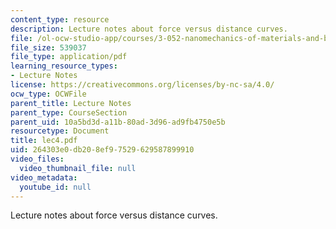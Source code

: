 ```yaml
---
content_type: resource
description: Lecture notes about force versus distance curves.
file: /ol-ocw-studio-app/courses/3-052-nanomechanics-of-materials-and-biomaterials-spring-2007/264303e0db208ef97529629587899910_lec4.pdf
file_size: 539037
file_type: application/pdf
learning_resource_types:
- Lecture Notes
license: https://creativecommons.org/licenses/by-nc-sa/4.0/
ocw_type: OCWFile
parent_title: Lecture Notes
parent_type: CourseSection
parent_uid: 10a5bd3d-a11b-80ad-3d96-ad9fb4750e5b
resourcetype: Document
title: lec4.pdf
uid: 264303e0-db20-8ef9-7529-629587899910
video_files:
  video_thumbnail_file: null
video_metadata:
  youtube_id: null
---
```

Lecture notes about force versus distance curves.